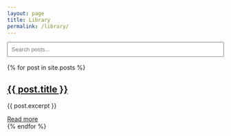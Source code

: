 ```yaml
---
layout: page
title: Library
permalink: /library/
---
```


<input type="text" id="search-box" placeholder="Search posts..." style="width: 100%; padding: 0.5rem; margin-bottom: 1rem;">

<div class="posts" id="search-results">
  {% for post in site.posts %}
    <article>
      <h2><a href="{{ post.url }}">{{ post.title }}</a></h2>
      <p>{{ post.excerpt }}</p>
      <a href="{{ post.url }}">Read more</a>
    </article>
  {% endfor %}
</div>

<script>
  const searchBox = document.getElementById('search-box');
  const posts = Array.from(document.querySelectorAll('#search-results article'));

  searchBox.addEventListener('input', () => {
    const term = searchBox.value.toLowerCase();

    if(term === '') {
      posts.forEach(post => post.style.display = 'block');
      return;
    }

    posts.forEach(post => {
      const text = post.textContent.toLowerCase();
      post.style.display = text.includes(term) ? 'block' : 'none';
    });
  });
</script>
